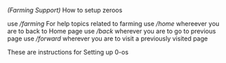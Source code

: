 *\(Farming Support\)* How to setup zeroos

use */farming* For help topics related to farming
use */home* whereever you are to back to Home page
use */back* wherever you are to go to previous page
use */forward* wherever you are to visit a previously visited page


These are instructions for Setting up 0\-os